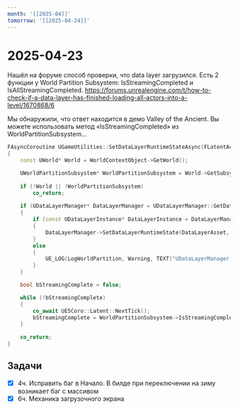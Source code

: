 ```yaml
---
month: '[[2025-04]]'
tomorrow: '[[2025-04-24]]'
---
```


# 2025-04-23

Нашёл на форуме способ проверки, что data layer загрузился. Есть 2 функции у World Partition Subsystem: IsStreamingCompleted и IsAllStreamingCompleted. https://forums.unrealengine.com/t/how-to-check-if-a-data-layer-has-finished-loading-all-actors-into-a-level/1670868/6

Мы обнаружили, что ответ находится в демо Valley of the Ancient. Вы можете использовать метод «IsStreamingCompleted» из WorldPartitionSubsystem...

```c++
FAsyncCoroutine UGameUtilities::SetDataLayerRuntimeStateAsync(FLatentActionInfo LatentInfo, const UObject* WorldContextObject, const UDataLayerAsset* DataLayerAsset, EDataLayerRuntimeState InState, bool bInIsRecursive)
{
	const UWorld* World = WorldContextObject->GetWorld();

	UWorldPartitionSubsystem* WorldPartitionSubsystem = World->GetSubsystem<UWorldPartitionSubsystem>();
	
	if (!World || !WorldPartitionSubsystem)
		co_return;
	
	if (UDataLayerManager* DataLayerManager = UDataLayerManager::GetDataLayerManager(World))
	{
		if (const UDataLayerInstance* DataLayerInstance = DataLayerManager->GetDataLayerInstanceFromAsset(DataLayerAsset))
		{
			DataLayerManager->SetDataLayerRuntimeState(DataLayerAsset, InState, bInIsRecursive);
		}
		else
		{
			UE_LOG(LogWorldPartition, Warning, TEXT("UDataLayerManager::SetDataLayerRuntimeState unknown Data Layer"));
		}
	}

	bool bStreamingComplete = false;

	while (!bStreamingComplete)
	{
		co_await UE5Coro::Latent::NextTick();
		bStreamingComplete = WorldPartitionSubsystem->IsStreamingCompleted();
	}
	
	co_return;
}
```

## Задачи

 - [x] 4ч. Исправить баг в Начало. В билде при переключении на зиму возникает баг с массивом
 - [x] 6ч. Механика загрузочного экрана

